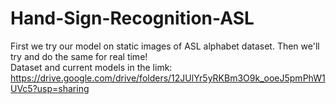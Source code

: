 # Hand-Sign-Recognition-ASL
First we try our model on static images of ASL alphabet dataset. Then we'll try and do the same for real time!   <br>
Dataset and current models in the limk: https://drive.google.com/drive/folders/12JUlYr5yRKBm3O9k_ooeJ5pmPhW1UVc5?usp=sharing
